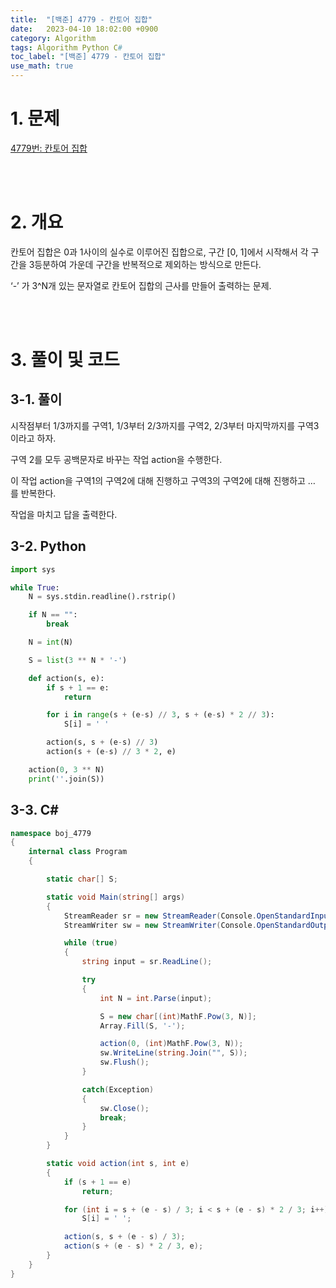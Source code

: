 ```yaml
---
title:  "[백준] 4779 - 칸토어 집합"
date:   2023-04-10 18:02:00 +0900
category: Algorithm
tags: Algorithm Python C#
toc_label: "[백준] 4779 - 칸토어 집합"
use_math: true
---
```


# 1. 문제
[4779번: 칸토어 집합](https://www.acmicpc.net/problem/4779)


<br/>
<br/>

# 2. 개요
칸토어 집합은 0과 1사이의 실수로 이루어진 집합으로, 구간 [0, 1]에서 시작해서 각 구간을 3등분하여 가운데 구간을 반복적으로 제외하는 방식으로 만든다.

‘-’ 가 3^N개  있는 문자열로 칸토어 집합의 근사를 만들어 출력하는 문제.

<br/>
<br/>

# 3. 풀이 및 코드
## 3-1. 풀이
시작점부터 1/3까지를 구역1, 1/3부터 2/3까지를 구역2, 2/3부터 마지막까지를 구역3 이라고 하자.

구역 2를 모두 공백문자로 바꾸는 작업 action을 수행한다.

이 작업 action을 구역1의 구역2에 대해 진행하고 구역3의 구역2에 대해 진행하고 … 를 반복한다.

작업을 마치고 답을 출력한다.

## 3-2. Python

```python
import sys

while True:
    N = sys.stdin.readline().rstrip()

    if N == "":
        break

    N = int(N)

    S = list(3 ** N * '-')

    def action(s, e):
        if s + 1 == e:
            return

        for i in range(s + (e-s) // 3, s + (e-s) * 2 // 3):
            S[i] = ' '

        action(s, s + (e-s) // 3)
        action(s + (e-s) // 3 * 2, e)

    action(0, 3 ** N)
    print(''.join(S))
```

## 3-3. C#

```csharp
namespace boj_4779
{
    internal class Program
    {

        static char[] S;

        static void Main(string[] args)
        {
            StreamReader sr = new StreamReader(Console.OpenStandardInput());
            StreamWriter sw = new StreamWriter(Console.OpenStandardOutput());

            while (true)
            {
                string input = sr.ReadLine();

                try
                {
                    int N = int.Parse(input);

                    S = new char[(int)MathF.Pow(3, N)];
                    Array.Fill(S, '-');

                    action(0, (int)MathF.Pow(3, N));
                    sw.WriteLine(string.Join("", S));
                    sw.Flush();
                }

                catch(Exception)
                {
                    sw.Close();
                    break;
                }
            }
        }

        static void action(int s, int e)
        {
            if (s + 1 == e)
                return;

            for (int i = s + (e - s) / 3; i < s + (e - s) * 2 / 3; i++)
                S[i] = ' ';

            action(s, s + (e - s) / 3);
            action(s + (e - s) * 2 / 3, e);
        }
    }
}
```